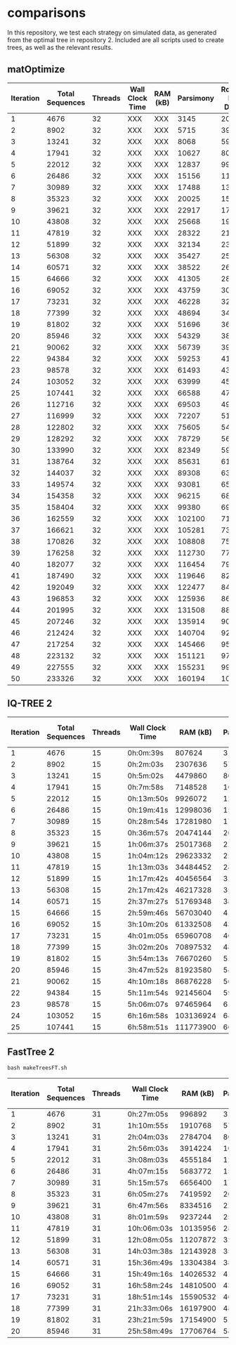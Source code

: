 # comparisons

In this repository, we test each strategy on simulated data, as generated from the optimal tree in repository 2. Included are all scripts used to create trees, as well as the relevant results.

## matOptimize

| Iteration | Total Sequences | Threads | Wall Clock Time | RAM (kB) | Parsimony | Robinson-Foulds Distance |  
|-----------|-----------------|---------|-----------------|----------|-----------|--------------------------|  
| 1 | 4676 | 32 | XXX | XXX | 3145 | 2079.5 |
| 2 | 8902 | 32 | XXX | XXX | 5715 | 3990.0 |
| 3 | 13241 | 32 | XXX | XXX | 8068 | 5956.5 |
| 4 | 17941 | 32 | XXX | XXX | 10627 | 8060.5 |
| 5 | 22012 | 32 | XXX | XXX | 12837 | 9905.5 |
| 6 | 26486 | 32 | XXX | XXX | 15156 | 11908.5 |
| 7 | 30989 | 32 | XXX | XXX | 17488 | 13927.5 |
| 8 | 35323 | 32 | XXX | XXX | 20025 | 15878.0 |
| 9 | 39621 | 32 | XXX | XXX | 22917 | 17759.0 |
| 10 | 43808 | 32 | XXX | XXX | 25668 | 19601.0 |
| 11 | 47819 | 32 | XXX | XXX | 28322 | 21351.0 |
| 12 | 51899 | 32 | XXX | XXX | 32134 | 23101.5 |
| 13 | 56308 | 32 | XXX | XXX | 35427 | 25006.5 |
| 14 | 60571 | 32 | XXX | XXX | 38522 | 26834.5 |
| 15 | 64666 | 32 | XXX | XXX | 41305 | 28668.5 |
| 16 | 69052 | 32 | XXX | XXX | 43759 | 30638.0 |
| 17 | 73231 | 32 | XXX | XXX | 46228 | 32517.5 |
| 18 | 77399 | 32 | XXX | XXX | 48694 | 34333.5 |
| 19 | 81802 | 32 | XXX | XXX | 51696 | 36261.0 |
| 20 | 85946 | 32 | XXX | XXX | 54329 | 38048.5 |
| 21 | 90062 | 32 | XXX | XXX | 56739 | 39870.5 |
| 22 | 94384 | 32 | XXX | XXX | 59253 | 41781.5 |
| 23 | 98578 | 32 | XXX | XXX | 61493 | 43658.0 |
| 24 | 103052 | 32 | XXX | XXX | 63999 | 45655.5 |
| 25 | 107441 | 32 | XXX | XXX | 66588 | 47597.5 |
| 26 | 112716 | 32 | XXX | XXX | 69503 | 49903.0 |
| 27 | 116999 | 32 | XXX | XXX | 72207 | 51780.0 |
| 28 | 122802 | 32 | XXX | XXX | 75605 | 54309.5 |
| 29 | 128292 | 32 | XXX | XXX | 78729 | 56720.5 |
| 30 | 133990 | 32 | XXX | XXX | 82349 | 59229.0 |
| 31 | 138764 | 32 | XXX | XXX | 85631 | 61312.5 |
| 32 | 144037 | 32 | XXX | XXX | 89308 | 63593.0 |
| 33 | 149574 | 32 | XXX | XXX | 93081 | 65991.0 |
| 34 | 154358 | 32 | XXX | XXX | 96215 | 68065.0 |
| 35 | 158404 | 32 | XXX | XXX | 99380 | 69776.0 |
| 36 | 162559 | 32 | XXX | XXX | 102100 | 71535.5 |
| 37 | 166621 | 32 | XXX | XXX | 105281 | 73278.0 |
| 38 | 170826 | 32 | XXX | XXX | 108808 | 75063.0 |
| 39 | 176258 | 32 | XXX | XXX | 112730 | 77408.0 |
| 40 | 182077 | 32 | XXX | XXX | 116454 | 79918.0 |
| 41 | 187490 | 32 | XXX | XXX | 119646 | 82293.0 |
| 42 | 192049 | 32 | XXX | XXX | 122477 | 84301.0 |
| 43 | 196853 | 32 | XXX | XXX | 125936 | 86395.0 |
| 44 | 201995 | 32 | XXX | XXX | 131508 | 88534.0 |
| 45 | 207246 | 32 | XXX | XXX | 135914 | 90766.0 |
| 46 | 212424 | 32 | XXX | XXX | 140704 | 92988.0 |
| 47 | 217254 | 32 | XXX | XXX | 145466 | 95033.5 |
| 48 | 223132 | 32 | XXX | XXX | 151121 | 97482.0 |
| 49 | 227555 | 32 | XXX | XXX | 155231 | 99379.5 |
| 50 | 233326 | 32 | XXX | XXX | 160194 | 101829.0 |

## IQ-TREE 2

| Iteration | Total Sequences | Threads | Wall Clock Time | RAM (kB) | Parsimony | Robinson-Foulds Distance |
|-----------|-----------------|---------|-----------------|----------|-----------|--------------------------|
| 1 | 4676 | 15 | 0h:0m:39s | 807624 | 3149 | 2081.5 |
| 2 | 8902 | 15 | 0h:2m:03s | 2307636 | 5722 | 3990.0 |
| 3 | 13241 | 15 | 0h:5m:02s | 4479860 | 8076 | 5956.0 |
| 4 | 17941 | 15 | 0h:7m:58s | 7148528 | 10638 | 8058.5 |
| 5 | 22012 | 15 | 0h:13m:50s | 9926072 | 12851 | 9908.0 |
| 6 | 26486 | 15 | 0h:19m:41s | 12998036 | 15171 | 11912.5 |
| 7 | 30989 | 15 | 0h:28m:54s | 17281980 | 17503 | 13927.0 |
| 8 | 35323 | 15 | 0h:36m:57s | 20474144 | 20043 | 15881.0 |
| 9 | 39621 | 15 | 1h:06m:37s | 25017368 | 22941 | 17764.0 |
| 10 | 43808 | 15 | 1h:04m:12s | 29623332 | 25697 | 19607.5 |
| 11 | 47819 | 15 | 1h:13m:03s | 34484452 | 28354 | 21358.5 |
| 12 | 51899 | 15 | 1h:17m:42s | 40456564 | 32173 | 23112.0 |
| 13 | 56308 | 15 | 2h:17m:42s | 46217328 | 35475 | 25020.0 |
| 14 | 60571 | 15 | 2h:37m:27s | 51769348 | 38576 | 26851.0 |
| 15 | 64666 | 15 | 2h:59m:46s | 56703040 | 41362 | 28681.5 |
| 16 | 69052 | 15 | 3h:10m:20s | 61332508 | 43819 | 30652.0 |
| 17 | 73231 | 15 | 4h:01m:05s | 65960708 | 46289 | 32528.5 |
| 18 | 77399 | 15 | 3h:02m:20s | 70897532 | 48758 | 34351.5 |
| 19 | 81802 | 15 | 3h:54m:13s | 76670260 | 51768 | 36286.0 |
| 20 | 85946 | 15 | 3h:47m:52s | 81923580 | 54404 | 38074.0 |
| 21 | 90062 | 15 | 4h:10m:18s | 86876228 | 56817 | 39892.5 |
| 22 | 94384 | 15 | 5h:11m:54s | 92145604 | 59333 | 41808.5 |
| 23 | 98578 | 15 | 5h:06m:07s | 97465964 | 61575 | 43686.5 |
| 24 | 103052 | 15 | 6h:16m:58s | 103136924 | 64083 | 45682.5 |
| 25 | 107441 | 15 | 6h:58m:51s | 111773900 | 66672 | 47628.0 |


## FastTree 2

```
bash makeTreesFT.sh
```

| Iteration | Total Sequences | Threads | Wall Clock Time | RAM (kB) | Parsimony | Robinson-Foulds Distance |
|-----------|-----------------|---------|-----------------|----------|-----------|--------------------------|
| 1 | 4676 | 31 | 0h:27m:05s | 996892 | 3145 | 2091.0 |
| 2 | 8902 | 31 | 1h:10m:55s | 1910768 | 5715 | 4028.0 |
| 3 | 13241 | 31 | 2h:04m:03s | 2784704 | 8069 | 6023.0 |
| 4 | 17941 | 31 | 2h:56m:03s | 3914224 | 10633 | 8135.0 |
| 5 | 22012 | 31 | 3h:08m:03s | 4555184 | 12841 | 10010.5 |
| 6 | 26486 | 31 | 4h:07m:15s | 5683772 | 15158 | 12024.5 |
| 7 | 30989 | 31 | 5h:15m:57s | 6656400 | 17492 | 14075.5 |
| 8 | 35323 | 31 | 6h:05m:27s | 7419592 | 20031 | 16061.5 |
| 9 | 39621 | 31 | 6h:47m:56s | 8334516 | 22932 | 17958.0 |
| 10 | 43808 | 31 | 8h:01m:59s | 9237244 | 25689 | 19811.5 |
| 11 | 47819 | 31 | 10h:06m:03s | 10135956 | 28339 | 21598.5 |
| 12 | 51899 | 31 | 12h:08m:05s | 11207872 | 32156 | 23376.5 |
| 13 | 56308 | 31 | 14h:03m:38s | 12143928 | 35457 | 25314.5 |
| 14 | 60571 | 31 | 15h:36m:49s | 13304384 | 38554 | 27170.0 |
| 15 | 64666 | 31 | 15h:49m:16s | 14026532 | 41333 | 29017.0 |
| 16 | 69052 | 31 | 16h:58m:24s | 14810500 | 43783 | 31012.0 |
| 17 | 73231 | 31 | 18h:51m:14s | 15590532 | 46252 | 32890.0 |
| 18 | 77399 | 31 | 21h:33m:06s | 16197900 | 48720 | 34718.0 |
| 19 | 81802 | 31 | 23h:21m:59s | 17154900 | 51725 | 36662.5 |
| 20 | 85946 | 31 | 25h:58m:49s | 17706764 | 54360 | 38450.0 |

